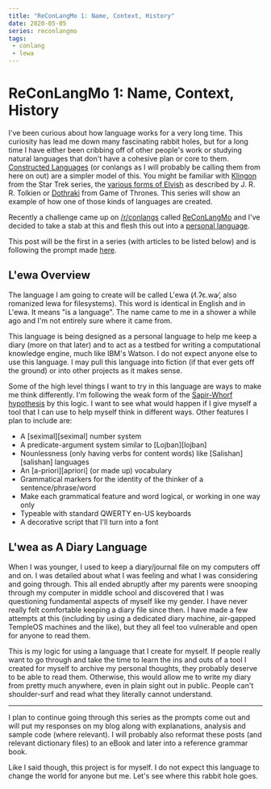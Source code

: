 ```yaml
---
title: "ReConLangMo 1: Name, Context, History"
date: 2020-05-05
series: reconlangmo
tags:
 - conlang
 - lewa
---
```


# ReConLangMo 1: Name, Context, History

I've been curious about how language works for a very long time. This curiosity
has lead me down many fascinating rabbit holes, but for a long time I have
either been cribbing off of other people's work or studying natural languages
that don't have a cohesive plan or core to them. [Constructed
Languages][conlangs] (or conlangs as I will probably be calling them from here
on out) are a simpler model of this. You might be familiar with
[Klingon][tlhnganhol] from the Star Trek series, the [various forms of
Elvish][elvish] as described by J. R. R. Tolkien or [Dothraki][dothraki] from
Game of Thrones. This series will show an example of how one of those kinds of
languages are created. 

[conlangs]: https://en.wikipedia.org/wiki/Constructed_language
[tlhnganhol]: https://en.wikipedia.org/wiki/Klingon_language
[elvish]: https://en.wikipedia.org/wiki/Elvish_languages
[dothraki]: https://en.wikipedia.org/wiki/Dothraki_language

Recently a challenge came up on [/r/conlangs][rconlangs] called
[ReConLangMo][reconlangmo] and I've decided to take a stab at this and flesh
this out into a [personal language][perslang].

[rconlangs]: https://www.reddit.com/r/conlangs/
[reconlangmo]: https://www.reddit.com/r/conlangs/comments/gbgvu0/reconlangmo_2020/
[perslang]: https://en.wikipedia.org/wiki/Artistic_language#Personal_languages

This post will be the first in a series (with articles to be listed below) and
is following the prompt made [here][reconlangmo1prompt].

[reconlangmo1prompt]: https://www.reddit.com/r/conlangs/comments/gd8z18/reconlangmo_1_name_context_and_history/

## L'ewa Overview

The language I am going to create will be called L'ewa (⁄l.ʔɛ.wa⁄, also
romanized lewa for filesystems). This word is identical in English and in L'ewa.
It means "is a language". The name came to me in a shower a while ago and I'm
not entirely sure where it came from.

This language is being designed as a personal language to help me keep a diary
(more on that later) and to act as a testbed for writing a computational
knowledge engine, much like IBM's Watson. I do not expect anyone else to use
this language. I may pull this language into fiction (if that ever gets off the
ground) or into other projects as it makes sense.

Some of the high level things I want to try in this language are ways to make me
think differently. I'm following the weak form of the [Sapir-Whorf
hypothesis][sapirwhorf] by this logic. I want to see what would happen if I give
myself a tool that I can use to help myself think in different ways. Other
features I plan to include are:

[sapirwhorf]: https://en.wikipedia.org/wiki/Linguistic_relativity

- A [seximal][seximal] number system
- A predicate-argument system similar to [Lojban][lojban]
- Nounlessness (only having verbs for content words) like [Salishan][salishan]
  languages
- An [a-priori][apriori] (or made up) vocabulary
- Grammatical markers for the identity of the thinker of a sentence/phrase/word
- Make each grammatical feature and word logical, or working in one way only
- Typeable with standard QWERTY en-US keyboards
- A decorative script that I'll turn into a font

## L'wea as A Diary Language

When I was younger, I used to keep a diary/journal file on my computers off and
on. I was detailed about what I was feeling and what I was considering and going
through. This all ended abruptly after my parents were snooping through my
computer in middle school and discovered that I was questioning fundamental
aspects of myself like my gender. I have never really felt comfortable keeping a
diary file since then. I have made a few attempts at this (including by using a
dedicated diary machine, air-gapped TempleOS machines and the like), but they
all feel too vulnerable and open for anyone to read them.

This is my logic for using a language that I create for myself. If people really
want to go through and take the time to learn the ins and outs of a tool I
created for myself to archive my personal thoughts, they probably deserve to be
able to read them. Otherwise, this would allow me to write my diary from pretty
much anywhere, even in plain sight out in public. People can't shoulder-surf and
read what they literally cannot understand. 

---

I plan to continue going through this series as the prompts come out and will
put my responses on my blog along with explanations, analysis and sample code
(where relevant). I will probably also reformat these posts (and relevant
dictionary files) to an eBook and later into a reference grammar book. 

Like I said though, this project is for myself. I do not expect this language to
change the world for anyone but me. Let's see where this rabbit hole goes.

